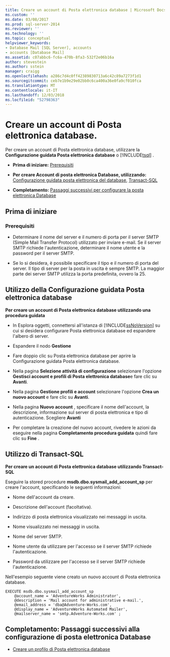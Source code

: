 ```yaml
---
title: Creare un account di Posta elettronica database | Microsoft Docs
ms.custom: ''
ms.date: 03/08/2017
ms.prod: sql-server-2014
ms.reviewer: ''
ms.technology: ''
ms.topic: conceptual
helpviewer_keywords:
- Database Mail [SQL Server], accounts
- accounts [Database Mail]
ms.assetid: c07abbc6-fc6a-470b-8fa3-532f2e06b16a
author: stevestein
ms.author: sstein
manager: craigg
ms.openlocfilehash: a286c7d4c0ff42389830713a6c42c89a7273f1d1
ms.sourcegitcommit: ceb7e1b9e29e02bb0c6ca400a36e0fa9cf010fca
ms.translationtype: MT
ms.contentlocale: it-IT
ms.lasthandoff: 12/03/2018
ms.locfileid: "52798363"
---
```

# <a name="create-a-database-mail-account"></a>Creare un account di Posta elettronica database.
  Per creare un account di Posta elettronica database, utilizzare la **Configurazione guidata Posta elettronica database** o [!INCLUDE[tsql](../../includes/tsql-md.md)] .  
  
-   **Prima di iniziare:**  [Prerequisiti](#Prerequisites)  
  
-   **Per creare Account di posta elettronica Database, utilizzando:**  [Configurazione guidata posta elettronica del database](#SSMSProcedure), [Transact-SQL](#TsqlProcedure)  
  
-   **Completamento:**  [Passaggi successivi per configurare la posta elettronica Database](#FollowUp)  
  
##  <a name="BeforeYouBegin"></a> Prima di iniziare  
  
###  <a name="Prerequisites"></a> Prerequisiti  
  
-   Determinare il nome del server e il numero di porta per il server SMTP (Simple Mail Transfer Protocol) utilizzato per inviare e-mail. Se il server SMTP richiede l'autenticazione, determinare il nome utente e la password per il server SMTP.  
  
-   Se lo si desidera, è possibile specificare il tipo e il numero di porta del server. Il tipo di server per la posta in uscita è sempre SMTP. La maggior parte dei server SMTP utilizza la porta predefinita, ovvero la 25.  
  
##  <a name="SSMSProcedure"></a> Utilizzo della Configurazione guidata Posta elettronica database  
 **Per creare un account di Posta elettronica database utilizzando una procedura guidata**  
  
-   In Esplora oggetti, connettersi all'istanza di [!INCLUDE[ssNoVersion](../../includes/ssnoversion-md.md)] su cui si desidera configurare Posta elettronica database ed espandere l'albero di server.  
  
-   Espandere il nodo **Gestione**  
  
-   Fare doppio clic su Posta elettronica database per aprire la Configurazione guidata Posta elettronica database.  
  
-   Nella pagina **Selezione attività di configurazione** selezionare l'opzione **Gestisci account e profili di Posta elettronica database**e fare clic su **Avanti**.  
  
-   Nella pagina **Gestione profili e account** selezionare l'opzione **Crea un nuovo account** e fare clic su **Avanti**.  
  
-   Nella pagina **Nuovo account** , specificare il nome dell'account, la descrizione, informazione sul server di posta elettronica e tipo di autenticazione. Scegliere **Avanti**  
  
-   Per completare la creazione del nuovo account, rivedere le azioni da eseguire nella pagina **Completamento procedura guidata** quindi fare clic su **Fine** .  
  
##  <a name="TsqlProcedure"></a> Utilizzo di Transact-SQL  
 **Per creare un account di Posta elettronica database utilizzando Transact-SQL**  
  
 Eseguire la stored procedure **msdb.dbo.sysmail_add_account_sp** per creare l'account, specificando le seguenti informazioni:  
  
-   Nome dell'account da creare.  
  
-   Descrizione dell'account (facoltativa).  
  
-   Indirizzo di posta elettronica visualizzato nei messaggi in uscita.  
  
-   Nome visualizzato nei messaggi in uscita.  
  
-   Nome del server SMTP.  
  
-   Nome utente da utilizzare per l'accesso se il server SMTP richiede l'autenticazione.  
  
-   Password da utilizzare per l'accesso se il server SMTP richiede l'autenticazione.  
  
 Nell'esempio seguente viene creato un nuovo account di Posta elettronica database.  
  
```  
EXECUTE msdb.dbo.sysmail_add_account_sp  
    @account_name = 'AdventureWorks Administrator',  
    @description = 'Mail account for administrative e-mail.',  
    @email_address = 'dba@Adventure-Works.com',  
    @display_name = 'AdventureWorks Automated Mailer',  
    @mailserver_name = 'smtp.Adventure-Works.com' ;  
```  
  
##  <a name="FollowUp"></a> Completamento: Passaggi successivi alla configurazione di posta elettronica Database  
  
-   [Creare un profilo di Posta elettronica database](create-a-database-mail-profile.md)  
  
  
